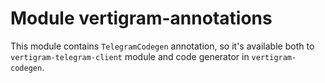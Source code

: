 # Module vertigram-annotations

This module contains `TelegramCodegen` annotation, so it's available both to
`vertigram-telegram-client` module and code generator in
`vertigram-codegen`.